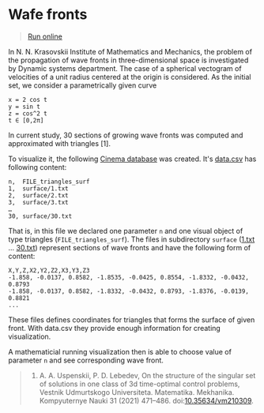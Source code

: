 # Wafe fronts

> [Run online](https://viewzavr.com/apps/vr-cinema/?datapath=https://viewzavr.com/apps/vr-cinema-samples/wafe-fronts/data.csv)

In N. N. Krasovskii Institute of Mathematics and Mechanics, the problem of the propagation of wave fronts
in three-dimensional space is investigated by Dynamic systems department. The case of a spherical vectogram of velocities 
of a unit radius centered at the origin is considered. As the initial set, we consider a parametrically given curve
```
x = 2 cos t
y = sin t
z = cos^2 t
t ∈ [0,2π]
```
In current study, 30 sections of growing wave fronts was computed and approximated with triangles [1].

To visualize it, the following [Cinema database](https://viewzavr.com/apps/vr-cinema-samples/wafe-fronts/) was created.
It's [data.csv](https://viewzavr.com/apps/vr-cinema-samples/wafe-fronts/data.csv) has following content:
```
n,	FILE_triangles_surf
1,	surface/1.txt
2,	surface/2.txt
3,	surface/3.txt
…
30,	surface/30.txt
```

That is, in this file we declared one parameter `n` and one visual object of type triangles (`FILE_triangles_surf`).
The  files  in  subdirectory `surface` ([1.txt](https://viewzavr.com/apps/vr-cinema-samples/wafe-fronts/surface/1.txt) ...  [30.txt](https://viewzavr.com/apps/vr-cinema-samples/wafe-fronts/surface/30.txt)) represent sections of wave fronts and  have  the  following  form  of content:
```
X,Y,Z,X2,Y2,Z2,X3,Y3,Z3
-1.858, -0.0137, 0.8582, -1.8535, -0.0425, 0.8554, -1.8332, -0.0432, 0.8793
-1.858, -0.0137, 0.8582, -1.8332, -0.0432, 0.8793, -1.8376, -0.0139, 0.8821
...
```

These files defines coordinates for triangles that forms the surface of given front. 
With data.csv they provide enough information for creating visualization.

A mathematicial running visualization then is able to choose value of parameter `n` and see corresponding wave front.

> 1. A. A. Uspenskii, P. D. Lebedev, On the structure of the singular set of solutions in one class of 3d time-optimal control problems, 
> Vestnik Udmurtskogo Universiteta. Matematika. Mekhanika. Kompyuternye Nauki 31 (2021) 471–486. doi:[10.35634/vm210309](http://dx.doi.org/10.35634/vm210309).

